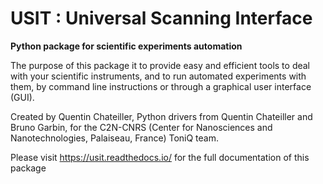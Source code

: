 # USIT : Universal Scanning Interface 

__Python package for scientific experiments automation__

The purpose of this package it to provide easy and efficient tools to deal with your scientific instruments, and to run automated experiments with them, by command line instructions or through a graphical user interface (GUI). 

Created by Quentin Chateiller, Python drivers from Quentin Chateiller and Bruno Garbin, for the C2N-CNRS (Center for Nanosciences and Nanotechnologies, Palaiseau, France) ToniQ team.

Please visit https://usit.readthedocs.io/ for the full documentation of this package
